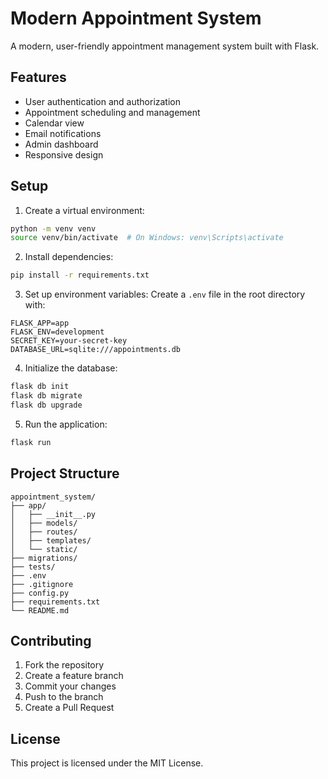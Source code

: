# Modern Appointment System

A modern, user-friendly appointment management system built with Flask.

## Features

- User authentication and authorization
- Appointment scheduling and management
- Calendar view
- Email notifications
- Admin dashboard
- Responsive design

## Setup

1. Create a virtual environment:
```bash
python -m venv venv
source venv/bin/activate  # On Windows: venv\Scripts\activate
```

2. Install dependencies:
```bash
pip install -r requirements.txt
```

3. Set up environment variables:
Create a `.env` file in the root directory with:
```
FLASK_APP=app
FLASK_ENV=development
SECRET_KEY=your-secret-key
DATABASE_URL=sqlite:///appointments.db
```

4. Initialize the database:
```bash
flask db init
flask db migrate
flask db upgrade
```

5. Run the application:
```bash
flask run
```

## Project Structure

```
appointment_system/
├── app/
│   ├── __init__.py
│   ├── models/
│   ├── routes/
│   ├── templates/
│   └── static/
├── migrations/
├── tests/
├── .env
├── .gitignore
├── config.py
├── requirements.txt
└── README.md
```

## Contributing

1. Fork the repository
2. Create a feature branch
3. Commit your changes
4. Push to the branch
5. Create a Pull Request

## License

This project is licensed under the MIT License.
